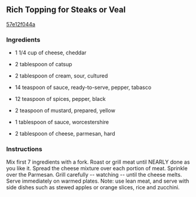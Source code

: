 ## Rich Topping for Steaks or Veal

[57e12f044a](http://www.food.com/recipe/rich-topping-for-steaks-or-veal-115859)

### Ingredients

 - 1 1/4 cup of cheese, cheddar

 - 2 tablespoon of catsup

 - 2 tablespoon of cream, sour, cultured

 - 14 teaspoon of sauce, ready-to-serve, pepper, tabasco

 - 12 teaspoon of spices, pepper, black

 - 2 teaspoon of mustard, prepared, yellow

 - 1 tablespoon of sauce, worcestershire

 - 2 tablespoon of cheese, parmesan, hard

### Instructions

Mix first 7 ingredients with a fork. Roast or grill meat until NEARLY done as you like it. Spread the cheese mixture over each portion of meat. Sprinkle over the Parmesan. Grill carefully -- watching -- until the cheese melts. Serve immediately on warmed plates. Note: use lean meat, and serve with side dishes such as stewed apples or orange slices, rice and zucchini.